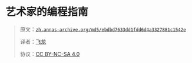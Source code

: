 # 艺术家的编程指南

> 原文：[`zh.annas-archive.org/md5/ebdbd7633dd1fdd6d4a3327881c1542e`](https://zh.annas-archive.org/md5/ebdbd7633dd1fdd6d4a3327881c1542e)
> 
> 译者：[飞龙](https://github.com/wizardforcel)
> 
> 协议：[CC BY-NC-SA 4.0](http://creativecommons.org/licenses/by-nc-sa/4.0/)